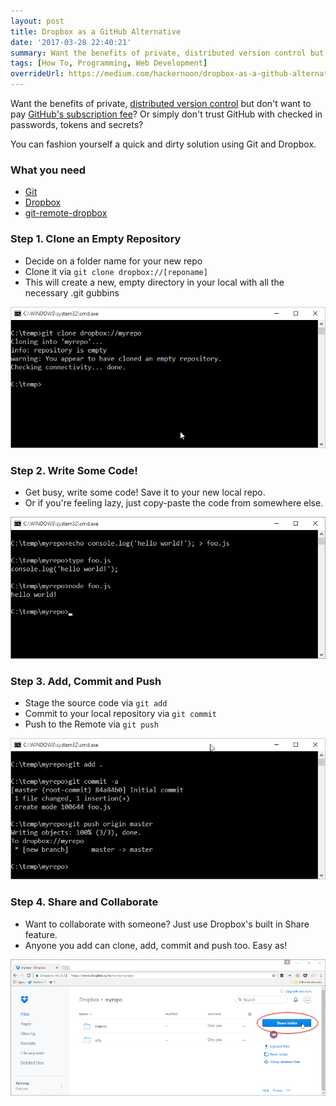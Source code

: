 ```yaml
---
layout: post
title: Dropbox as a GitHub Alternative
date: '2017-03-28 22:40:21'
summary: Want the benefits of private, distributed version control but don’t want to pay GitHub’s subscription fee? Or simply don’t trust GitHub with checked in passwords, tokens and secrets? ...
tags: [How To, Programming, Web Development]
overrideUrl: https://medium.com/hackernoon/dropbox-as-a-github-alternative-4de87be0d360
---
```


Want the benefits of private, <a href="https://en.wikipedia.org/wiki/Distributed_version_control" target="_blank">distributed version control</a> but don't want to pay <a href="https://github.com/pricing" target="_blank">GitHub's subscription fee</a>? Or simply don't trust GitHub with checked in passwords, tokens and secrets?

You can fashion yourself a quick and dirty solution using Git and Dropbox.

### What you need

* <a href="https://git-scm.com/downloads" target="_blank">Git</a>
* <a href="https://www.dropbox.com" target="_blank">Dropbox</a>
* <a href="https://github.com/anishathalye/git-remote-dropbox" target="_blank">git-remote-dropbox</a>

### Step 1. Clone an Empty Repository

* Decide on a folder name for your new repo
* Clone it via <code>git clone dropbox://[reponame]</code>
* This will create a new, empty directory in your local with all the necessary .git gubbins

![](/img/posts/git-dropbox-step-1.png)

### Step 2. Write Some Code!

* Get busy, write some code! Save it to your new local repo.
* Or if you're feeling lazy, just copy-paste the code from somewhere else.

![](/img/posts/git-dropbox-step-2.png)

### Step 3. Add, Commit and Push

* Stage the source code via <code>git add</code>
* Commit to your local repository via <code>git commit</code>
* Push to the Remote via <code>git push</code>

![](/img/posts/git-dropbox-step-3.png)

### Step 4. Share and Collaborate

* Want to collaborate with someone? Just use Dropbox's built in Share feature.
* Anyone you add can clone, add, commit and push too. Easy as!

![](/img/posts/git-dropbox-step-4.png)